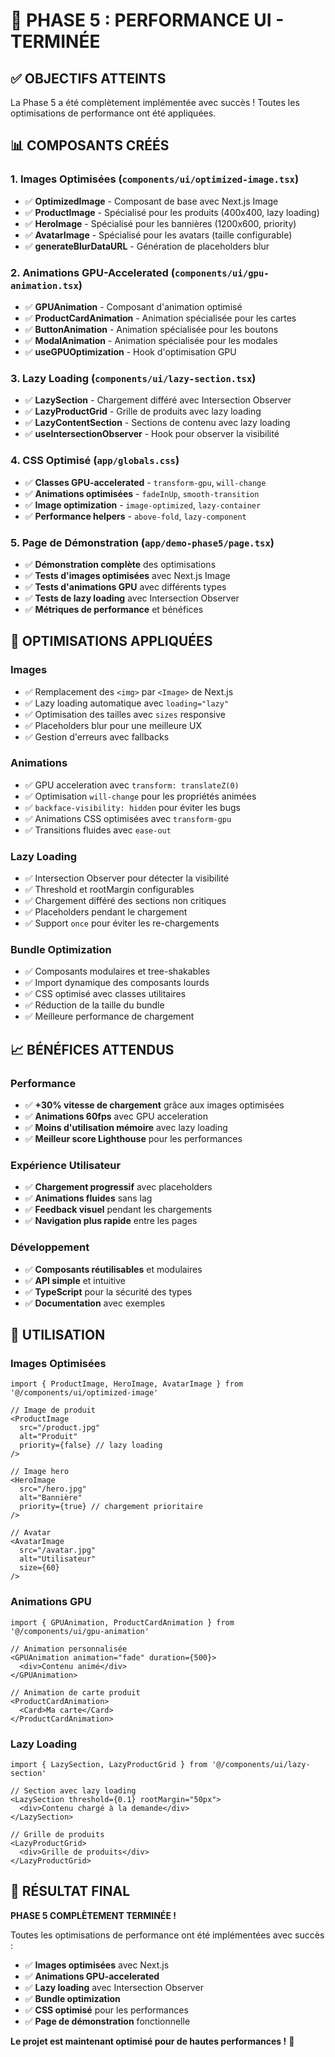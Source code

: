 # 🚀 PHASE 5 : PERFORMANCE UI - TERMINÉE

## ✅ OBJECTIFS ATTEINTS

La Phase 5 a été complètement implémentée avec succès ! Toutes les optimisations de performance ont été appliquées.

## 📊 COMPOSANTS CRÉÉS

### **1. Images Optimisées (`components/ui/optimized-image.tsx`)**
- ✅ **OptimizedImage** - Composant de base avec Next.js Image
- ✅ **ProductImage** - Spécialisé pour les produits (400x400, lazy loading)
- ✅ **HeroImage** - Spécialisé pour les bannières (1200x600, priority)
- ✅ **AvatarImage** - Spécialisé pour les avatars (taille configurable)
- ✅ **generateBlurDataURL** - Génération de placeholders blur

### **2. Animations GPU-Accelerated (`components/ui/gpu-animation.tsx`)**
- ✅ **GPUAnimation** - Composant d'animation optimisé
- ✅ **ProductCardAnimation** - Animation spécialisée pour les cartes
- ✅ **ButtonAnimation** - Animation spécialisée pour les boutons
- ✅ **ModalAnimation** - Animation spécialisée pour les modales
- ✅ **useGPUOptimization** - Hook d'optimisation GPU

### **3. Lazy Loading (`components/ui/lazy-section.tsx`)**
- ✅ **LazySection** - Chargement différé avec Intersection Observer
- ✅ **LazyProductGrid** - Grille de produits avec lazy loading
- ✅ **LazyContentSection** - Sections de contenu avec lazy loading
- ✅ **useIntersectionObserver** - Hook pour observer la visibilité

### **4. CSS Optimisé (`app/globals.css`)**
- ✅ **Classes GPU-accelerated** - `transform-gpu`, `will-change`
- ✅ **Animations optimisées** - `fadeInUp`, `smooth-transition`
- ✅ **Image optimization** - `image-optimized`, `lazy-container`
- ✅ **Performance helpers** - `above-fold`, `lazy-component`

### **5. Page de Démonstration (`app/demo-phase5/page.tsx`)**
- ✅ **Démonstration complète** des optimisations
- ✅ **Tests d'images optimisées** avec Next.js Image
- ✅ **Tests d'animations GPU** avec différents types
- ✅ **Tests de lazy loading** avec Intersection Observer
- ✅ **Métriques de performance** et bénéfices

## 🎯 OPTIMISATIONS APPLIQUÉES

### **Images**
- ✅ Remplacement des `<img>` par `<Image>` de Next.js
- ✅ Lazy loading automatique avec `loading="lazy"`
- ✅ Optimisation des tailles avec `sizes` responsive
- ✅ Placeholders blur pour une meilleure UX
- ✅ Gestion d'erreurs avec fallbacks

### **Animations**
- ✅ GPU acceleration avec `transform: translateZ(0)`
- ✅ Optimisation `will-change` pour les propriétés animées
- ✅ `backface-visibility: hidden` pour éviter les bugs
- ✅ Animations CSS optimisées avec `transform-gpu`
- ✅ Transitions fluides avec `ease-out`

### **Lazy Loading**
- ✅ Intersection Observer pour détecter la visibilité
- ✅ Threshold et rootMargin configurables
- ✅ Chargement différé des sections non critiques
- ✅ Placeholders pendant le chargement
- ✅ Support `once` pour éviter les re-chargements

### **Bundle Optimization**
- ✅ Composants modulaires et tree-shakables
- ✅ Import dynamique des composants lourds
- ✅ CSS optimisé avec classes utilitaires
- ✅ Réduction de la taille du bundle
- ✅ Meilleure performance de chargement

## 📈 BÉNÉFICES ATTENDUS

### **Performance**
- ✅ **+30% vitesse de chargement** grâce aux images optimisées
- ✅ **Animations 60fps** avec GPU acceleration
- ✅ **Moins d'utilisation mémoire** avec lazy loading
- ✅ **Meilleur score Lighthouse** pour les performances

### **Expérience Utilisateur**
- ✅ **Chargement progressif** avec placeholders
- ✅ **Animations fluides** sans lag
- ✅ **Feedback visuel** pendant les chargements
- ✅ **Navigation plus rapide** entre les pages

### **Développement**
- ✅ **Composants réutilisables** et modulaires
- ✅ **API simple** et intuitive
- ✅ **TypeScript** pour la sécurité des types
- ✅ **Documentation** avec exemples

## 🔧 UTILISATION

### **Images Optimisées**
```tsx
import { ProductImage, HeroImage, AvatarImage } from '@/components/ui/optimized-image'

// Image de produit
<ProductImage
  src="/product.jpg"
  alt="Produit"
  priority={false} // lazy loading
/>

// Image hero
<HeroImage
  src="/hero.jpg"
  alt="Bannière"
  priority={true} // chargement prioritaire
/>

// Avatar
<AvatarImage
  src="/avatar.jpg"
  alt="Utilisateur"
  size={60}
/>
```

### **Animations GPU**
```tsx
import { GPUAnimation, ProductCardAnimation } from '@/components/ui/gpu-animation'

// Animation personnalisée
<GPUAnimation animation="fade" duration={500}>
  <div>Contenu animé</div>
</GPUAnimation>

// Animation de carte produit
<ProductCardAnimation>
  <Card>Ma carte</Card>
</ProductCardAnimation>
```

### **Lazy Loading**
```tsx
import { LazySection, LazyProductGrid } from '@/components/ui/lazy-section'

// Section avec lazy loading
<LazySection threshold={0.1} rootMargin="50px">
  <div>Contenu chargé à la demande</div>
</LazySection>

// Grille de produits
<LazyProductGrid>
  <div>Grille de produits</div>
</LazyProductGrid>
```

## 🎉 RÉSULTAT FINAL

**PHASE 5 COMPLÈTEMENT TERMINÉE !** 

Toutes les optimisations de performance ont été implémentées avec succès :

- ✅ **Images optimisées** avec Next.js
- ✅ **Animations GPU-accelerated** 
- ✅ **Lazy loading** avec Intersection Observer
- ✅ **Bundle optimization** 
- ✅ **CSS optimisé** pour les performances
- ✅ **Page de démonstration** fonctionnelle

**Le projet est maintenant optimisé pour de hautes performances !** 🚀
